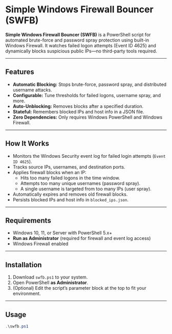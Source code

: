 # Simple Windows Firewall Bouncer (SWFB)

**Simple Windows Firewall Bouncer (SWFB)** is a PowerShell script for automated brute-force and password spray protection using built-in Windows Firewall. It watches failed logon attempts (Event ID 4625) and dynamically blocks suspicious public IPs—no third-party tools required.

---

## Features

- **Automatic Blocking:** Stops brute-force, password spray, and distributed username attacks.
- **Configurable:** Tune thresholds for failed logons, username spray, and more.
- **Auto-Unblocking:** Removes blocks after a specified duration.
- **Stateful:** Remembers blocked IPs and host info in a JSON file.
- **Zero Dependencies:** Only requires Windows PowerShell and Windows Firewall.

---

## How It Works

- Monitors the Windows Security event log for failed login attempts (`Event ID 4625`).
- Tracks source IPs, usernames, and destination ports.
- Applies firewall blocks when an IP:
    - Hits too many failed logons in the time window.
    - Attempts too many unique usernames (password spray).
    - A single username is targeted from too many IPs (user spray).
- Automatically expires and removes old firewall blocks.
- Persists blocked IPs and host info in `blocked_ips.json`.

---

## Requirements

- Windows 10, 11, or Server with PowerShell 5.x+
- **Run as Administrator** (required for firewall and event log access)
- Windows Firewall enabled

---

## Installation

1. Download `swfb.ps1` to your system.
2. Open PowerShell **as Administrator**.
3. (Optional) Edit the script’s parameter block at the top to fit your environment.

---

## Usage

```powershell
.\swfb.ps1

